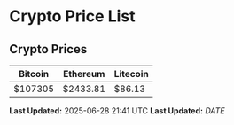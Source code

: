 # Crypto Price List

## Crypto Prices
| Bitcoin | Ethereum | Litecoin |
| ------- | -------- | -------- |
| $107305 | $2433.81 | $86.13 |
**Last Updated:** 2025-06-28 21:41 UTC
**Last Updated:** $DATE$
